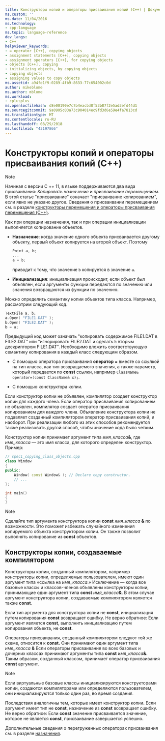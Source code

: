 ```yaml
---
title: Конструкторы копий и операторы присваивания копий (C++) | Документация Майкрософт
ms.custom: ''
ms.date: 11/04/2016
ms.technology:
- cpp-language
ms.topic: language-reference
dev_langs:
- C++
helpviewer_keywords:
- = operator [C++], copying objects
- assignment statements [C++], copying objects
- assignment operators [C++], for copying objects
- objects [C++], copying
- initializing objects, by copying objects
- copying objects
- assigning values to copy objects
ms.assetid: a94fe1f9-0289-4fb9-8633-77c654002c0d
author: mikeblome
ms.author: mblome
ms.workload:
- cplusplus
ms.openlocfilehash: d8e00190e7c7b4eacbd8f53b87f2e5ad3efd44d1
ms.sourcegitcommit: 9a0905c03a73c904014ec9fd3d6e59e4fa7813cd
ms.translationtype: MT
ms.contentlocale: ru-RU
ms.lasthandoff: 08/29/2018
ms.locfileid: "43197866"
---
```

# <a name="copy-constructors-and-copy-assignment-operators-c"></a>Конструкторы копий и операторы присваивания копий (C++)

> [!NOTE]
> Начиная с версии C ++ 11, в языке поддерживаются два вида присваивания: *Копировать назначение* и *присваивание перемещением*. В этой статье "присваивание" означает "присваивание копированием", если явно не указано другое. Сведения о присваивании перемещением см. в разделе [конструкторы перемещения и операторы присваивания перемещения (C++)](move-constructors-and-move-assignment-operators-cpp.md).
>
> Как при операции назначения, так и при операции инициализации выполняется копирование объектов.

- **Назначение**: когда значение одного объекта присваивается другому объекту, первый объект копируется на второй объект. Поэтому

    ```cpp
    Point a, b;
    ...
    a = b;
    ```

   приводит к тому, что значение `b` копируется в значение `a`.

- **Инициализация**: инициализация происходит, если объект был объявлен, если аргументы функции передаются по значению или значения возвращаются из функции по значению.

Можно определить семантику копии объектов типа класса. Например, рассмотрим следующий код.

```cpp
TextFile a, b;
a.Open( "FILE1.DAT" );
b.Open( "FILE2.DAT" );
b = a;
```

Предыдущий код может означать "копировать содержимое FILE1.DAT в FILE2.DAT" или "игнорировать FILE2.DAT и сделать `b` вторым дескриптором FILE1.DAT". Необходимо вложить соответствующую семантику копирования в каждый класс следующим образом.

- С помощью оператора присваивания **оператор =** вместе со ссылкой на тип класса, как тип возвращаемого значения, а также параметр, который передается по **const** ссылки, например `ClassName& operator=(const ClassName& x);`.

- С помощью конструктора копии.

Если конструктор копии не объявлен, компилятор создает конструктор копии для каждого члена.  Если оператор присваивания копированием не объявлен, компилятор создает оператор присваивания копированием для каждого члена. Объявление конструктора копии не подавляет созданный компилятором оператор присваивания копий, и наоборот. При реализации любого из этих способов рекомендуется также реализовать другой способ, чтобы значение кода было четким.

Конструктор копии принимает аргумент типа <em>имя_класса</em><strong>&</strong>, где *имя_класса* — это имя класса, для которого определен конструктор. Пример:

```cpp
// spec1_copying_class_objects.cpp
class Window
{
public:
    Window( const Window& ); // Declare copy constructor.
    // ...
};

int main()
{
}
```

> [!NOTE]
> Сделайте тип аргумента конструктора копии **const** <em>имя_класса</em> <strong>&</strong> по возможности. Это поможет избежать случайного изменения копируемого объекта конструктором копии. Он также позволит выполнять копирование из **const** объектов.

## <a name="compiler-generated-copy-constructors"></a>Конструкторы копии, создаваемые компилятором

Конструкторы копии, созданный компилятором, например конструкторы копии, определяемые пользователем, имеют один аргумент типа «ссылка на *имя_класса*.» Исключение — когда все базовые классы и классов-членов объявлены конструкторы копии, принимающие один аргумент типа **const** <em>имя_класса</em><strong>&</strong>. В этом случае аргумент конструктора копии, создаваемые компилятором является также **const**.

Если тип аргумента для конструктора копии не **const**, инициализация путем копирования **const** возвращает ошибку. Не верно обратное: Если аргумент является **const**, выполнить инициализацию путем копирования объекта, не **const**.

Операторы присваивания, созданный компилятором следуют той же схеме, относится к **const.** Они принимают один аргумент типа <em>имя_класса</em> <strong>&</strong> Если операторы присваивания во всех базовых и дочерних классах принимают аргументы типа **const** <em>имя_класса</em><strong>&</strong>. Таким образом, созданный классом, принимает оператор присваивания **const** аргумент.

> [!NOTE]
> Если виртуальные базовые классы инициализируются конструкторами копии, создаются компиляторами или определяются пользователем, они инициализируются только один раз, во время создания.

Последствия аналогичны тем, которые имеет конструктор копии. Если аргумент имеет тип не **const**, назначение из **const** возвращает ошибку. Не верно обратное: Если **const** значение присваивается значение, которое не является **const**, присваивание завершается успешно.

Дополнительные сведения о перегруженных операторах присваивания см. в разделе [назначения](../cpp/assignment.md).  